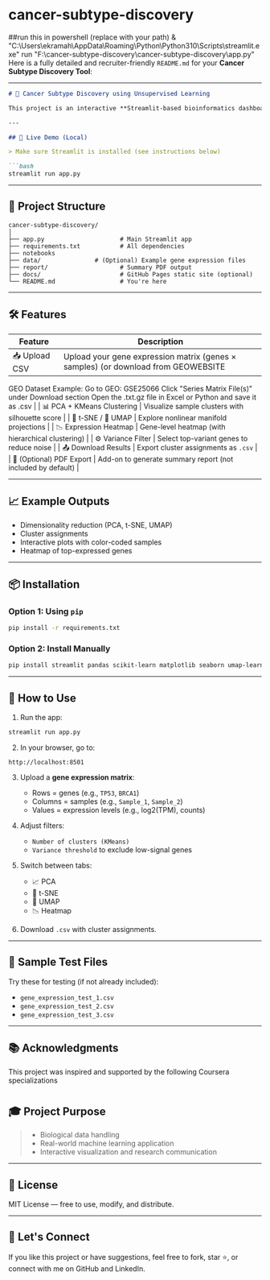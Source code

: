 # cancer-subtype-discovery
##run this in powershell (replace with your path)
& "C:\Users\ekramah\AppData\Roaming\Python\Python310\Scripts\streamlit.exe" run "F:\cancer-subtype-discovery\cancer-subtype-discovery\app.py"
Here is a fully detailed and recruiter-friendly `README.md` for your **Cancer Subtype Discovery Tool**:

---

````markdown
# 🧬 Cancer Subtype Discovery using Unsupervised Learning

This project is an interactive **Streamlit-based bioinformatics dashboard** designed to discover **cancer subtypes** using gene expression data. It applies machine learning techniques like **PCA**, **t-SNE**, **UMAP**, and **K-Means clustering** to analyze high-dimensional transcriptomic datasets. The tool is ideal for bioinformatics research, educational demos, and showcasing machine learning skills in biology.

---

## 🚀 Live Demo (Local)

> Make sure Streamlit is installed (see instructions below)

```bash
streamlit run app.py
````

---

## 📁 Project Structure

```
cancer-subtype-discovery/
│
├── app.py                     # Main Streamlit app
├── requirements.txt           # All dependencies
├── notebooks           
├── data/               # (Optional) Example gene expression files
├── report/                    # Summary PDF output
├── docs/                      # GitHub Pages static site (optional)
└── README.md                  # You're here
```

---

## 🛠 Features

| Feature                    | Description                                                 |
| -------------------------- | ----------------------------------------------------------- |
| 📥 Upload CSV              | Upload your gene expression matrix (genes × samples) (or download from GEOWEBSITE
GEO Dataset Example:
Go to GEO: GSE25066
Click "Series Matrix File(s)" under Download section
Open the .txt.gz file in Excel or Python and save it as .csv
|
| 📊 PCA + KMeans Clustering | Visualize sample clusters with silhouette score             |
| 🔁 t-SNE / 🔀 UMAP         | Explore nonlinear manifold projections                      |
| 📉 Expression Heatmap      | Gene-level heatmap (with hierarchical clustering)           |
| ⚙️ Variance Filter         | Select top-variant genes to reduce noise                    |
| 📤 Download Results        | Export cluster assignments as `.csv`                        |
| 🧾 (Optional) PDF Export   | Add-on to generate summary report (not included by default) |

---

## 📈 Example Outputs

* Dimensionality reduction (PCA, t-SNE, UMAP)
* Cluster assignments
* Interactive plots with color-coded samples
* Heatmap of top-expressed genes

---

## 📦 Installation

### Option 1: Using `pip`

```bash
pip install -r requirements.txt
```

### Option 2: Install Manually

```bash
pip install streamlit pandas scikit-learn matplotlib seaborn umap-learn
```

---

## 📄 How to Use

1. Run the app:

```bash
streamlit run app.py
```

2. In your browser, go to:

```
http://localhost:8501
```

3. Upload a **gene expression matrix**:

   * Rows = genes (e.g., `TP53`, `BRCA1`)
   * Columns = samples (e.g., `Sample_1`, `Sample_2`)
   * Values = expression levels (e.g., log2(TPM), counts)

4. Adjust filters:

   * `Number of clusters (KMeans)`
   * `Variance threshold` to exclude low-signal genes

5. Switch between tabs:

   * 📈 PCA
   * 🔁 t-SNE
   * 🔀 UMAP
   * 📉 Heatmap

6. Download `.csv` with cluster assignments.

---

## 🧪 Sample Test Files

Try these for testing (if not already included):

* `gene_expression_test_1.csv`
* `gene_expression_test_2.csv`
* `gene_expression_test_3.csv`

---

## 📚 Acknowledgments

This project was inspired and supported by the following Coursera specializations
#
#
#
## 🎓 Project Purpose
>
> * Biological data handling
> * Real-world machine learning application
> * Interactive visualization and research communication

---

## 📄 License

MIT License — free to use, modify, and distribute.

---

## 🤝 Let's Connect

If you like this project or have suggestions, feel free to fork, star ⭐, or connect with me on GitHub and LinkedIn.

``` & "C:\Users\ramla\AppData\Roaming\Python\Python310\Scripts\streamlit.exe" run "F:\cancer-subtype-discovery\cancer-subtype-discovery\app.py"

